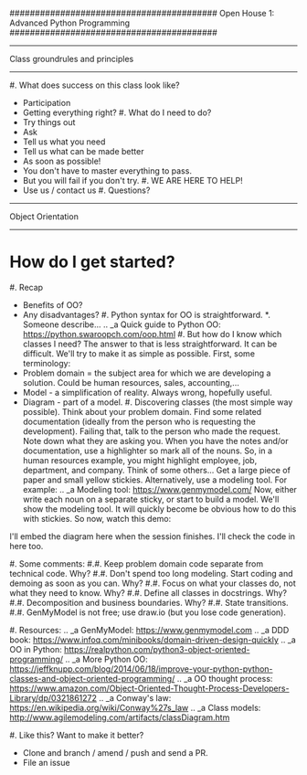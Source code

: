 #########################################
Open House 1: Advanced Python Programming
#########################################

********************************
Class groundrules and principles
********************************
#. What does success on this class look like?
* Participation
* Getting everything right?
#. What do I need to do?
* Try things out
* Ask
* Tell us what you need
* Tell us what can be made better
* As soon as possible!
* You don't have to master everything to pass.
* But you will fail if you don't try.
#. WE ARE HERE TO HELP!
* Use us / contact us
#. Questions?

*********************
Object Orientation
*********************

How do I get started?
=====================

#. Recap
* Benefits of OO?
* Any disadvantages?
#. Python syntax for OO is straightforward.
  *. Someone describe...
  .. _a Quick guide to Python OO: https://python.swaroopch.com/oop.html
#. But how do I know which classes I need?
The answer to that is less straightforward. It can be difficult. We'll try to make it as simple as possible.
First, some terminology:
* Problem domain = the subject area for which we are developing a solution. Could be human resources, sales, accounting,...
* Model - a simplification of reality. Always wrong, hopefully useful.
* Diagram - part of a model.
#. Discovering classes (the most simple way possible).
Think about your problem domain. Find some related documentation (ideally from the person who is requesting the development). Failing that, talk to the person who made the request. Note down what they are asking you.
When you have the notes and/or documentation, use a highlighter so mark all of the nouns. So, in a human resources example, you might highlight employee, job, department, and company. Think of some others...
Get a large piece of paper and small yellow stickies. Alternatively, use a modeling tool. For example:
.. _a Modeling tool: https://www.genmymodel.com/
Now, either write each noun on a separate sticky, or start to build a model. We'll show the modeling tool. It will quickly become be obvious how to do this with stickies.
So now, watch this demo:

I'll embed the diagram here when the session finishes. I'll check the code in here too.

#. Some comments:
#.#. Keep problem domain code separate from technical code. Why?
#.#. Don't spend too long modeling. Start coding and demoing as soon as you can. Why?
#.#. Focus on what your classes do, not what they need to know. Why?
#.#. Define all classes in docstrings. Why?
#.#. Decomposition and business boundaries. Why?
#.#. State transitions.
#.#. GenMyModel is not free; use draw.io (but you lose code generation).

#. Resources:
.. _a GenMyModel: https://www.genmymodel.com
.. _a DDD book: https://www.infoq.com/minibooks/domain-driven-design-quickly
.. _a OO in Python: https://realpython.com/python3-object-oriented-programming/
.. _a More Python OO: https://jeffknupp.com/blog/2014/06/18/improve-your-python-python-classes-and-object-oriented-programming/
.. _a OO thought process: https://www.amazon.com/Object-Oriented-Thought-Process-Developers-Library/dp/0321861272
.. _a Conway's law: https://en.wikipedia.org/wiki/Conway%27s_law
.. _a Class models: http://www.agilemodeling.com/artifacts/classDiagram.htm

#. Like this? Want to make it better?
* Clone and branch / amend / push and send a PR.
* File an issue